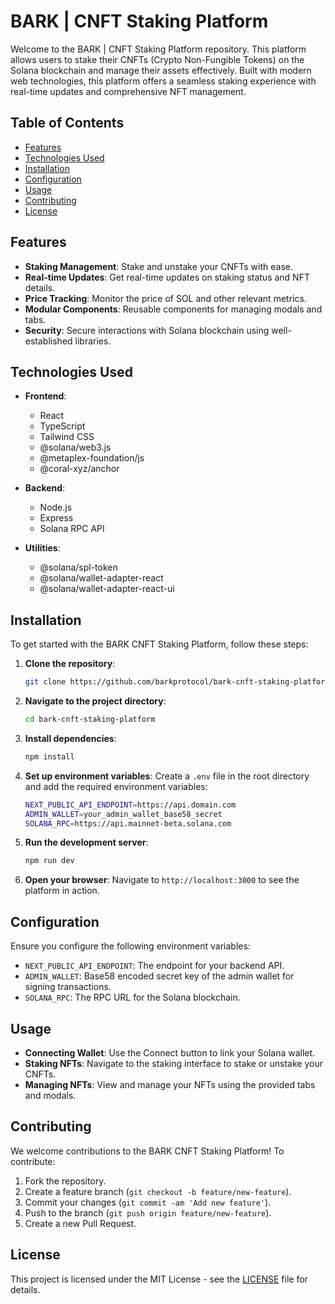 # BARK | CNFT Staking Platform

Welcome to the BARK | CNFT Staking Platform repository. This platform allows users to stake their CNFTs (Crypto Non-Fungible Tokens) on the Solana blockchain and manage their assets effectively. Built with modern web technologies, this platform offers a seamless staking experience with real-time updates and comprehensive NFT management.

## Table of Contents

- [Features](#features)
- [Technologies Used](#technologies-used)
- [Installation](#installation)
- [Configuration](#configuration)
- [Usage](#usage)
- [Contributing](#contributing)
- [License](#license)

## Features

- **Staking Management**: Stake and unstake your CNFTs with ease.
- **Real-time Updates**: Get real-time updates on staking status and NFT details.
- **Price Tracking**: Monitor the price of SOL and other relevant metrics.
- **Modular Components**: Reusable components for managing modals and tabs.
- **Security**: Secure interactions with Solana blockchain using well-established libraries.

## Technologies Used

- **Frontend**:
  - React
  - TypeScript
  - Tailwind CSS
  - @solana/web3.js
  - @metaplex-foundation/js
  - @coral-xyz/anchor

- **Backend**:
  - Node.js
  - Express
  - Solana RPC API

- **Utilities**:
  - @solana/spl-token
  - @solana/wallet-adapter-react
  - @solana/wallet-adapter-react-ui

## Installation

To get started with the BARK CNFT Staking Platform, follow these steps:

1. **Clone the repository**:
    ```bash
    git clone https://github.com/barkprotocol/bark-cnft-staking-platform.git
    ```

2. **Navigate to the project directory**:
    ```bash
    cd bark-cnft-staking-platform
    ```

3. **Install dependencies**:
    ```bash
    npm install
    ```

4. **Set up environment variables**:
   Create a `.env` file in the root directory and add the required environment variables:
    ```bash
    NEXT_PUBLIC_API_ENDPOINT=https://api.domain.com
    ADMIN_WALLET=your_admin_wallet_base58_secret
    SOLANA_RPC=https://api.mainnet-beta.solana.com
    ```

5. **Run the development server**:
    ```bash
    npm run dev
    ```

6. **Open your browser**:
   Navigate to `http://localhost:3000` to see the platform in action.

## Configuration

Ensure you configure the following environment variables:

- `NEXT_PUBLIC_API_ENDPOINT`: The endpoint for your backend API.
- `ADMIN_WALLET`: Base58 encoded secret key of the admin wallet for signing transactions.
- `SOLANA_RPC`: The RPC URL for the Solana blockchain.

## Usage

- **Connecting Wallet**: Use the Connect button to link your Solana wallet.
- **Staking NFTs**: Navigate to the staking interface to stake or unstake your CNFTs.
- **Managing NFTs**: View and manage your NFTs using the provided tabs and modals.

## Contributing

We welcome contributions to the BARK CNFT Staking Platform! To contribute:

1. Fork the repository.
2. Create a feature branch (`git checkout -b feature/new-feature`).
3. Commit your changes (`git commit -am 'Add new feature'`).
4. Push to the branch (`git push origin feature/new-feature`).
5. Create a new Pull Request.

## License

This project is licensed under the MIT License - see the [LICENSE](LICENSE) file for details.